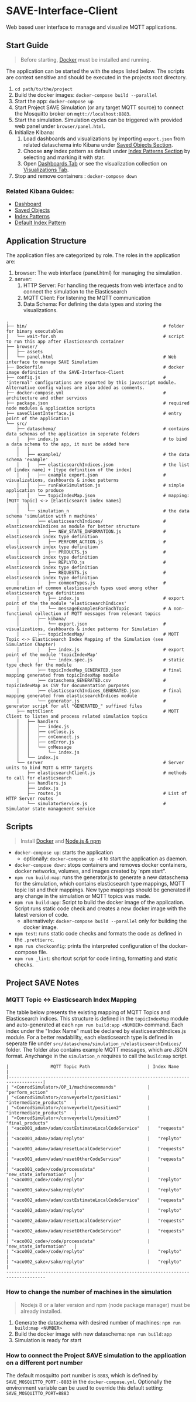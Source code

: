 # SAVE-Interface-Client

Web based user interface to manage and visualize MQTT applications.

## Start Guide

> Before starting, [Docker](https://docs.docker.com/install/) must be installed and running.

The application can be started the with the steps listed below. The scripts are context sensitive and should be executed in the projects root directory.

1. `cd path/to/the/project`
2. Build the docker images: `docker-compose build --parallel`
3. Start the app: `docker-compose up`
4. Start Project SAVE Simulation (or any target MQTT source) to connect the Mosquitto broker on `mqtt://localhost:8883`.
5. Start the simulation. Simulation cycles can be triggered with provided web panel under `browser/panel.html`.
6. Initialize Kibana:
   1. Load dashboards and visualizations by importing `export.json` from related dataschema into Kibana under [Saved Objects Section](http://localhost:5601/app/kibana#/management/kibana/objects).
   2. Choose **any** index pattern as default under [Index Patterns Section](http://localhost:5601/app/kibana#/management/kibana/index) by selecting and marking it with star.
   3. Open [Dashboards Tab](http://localhost:5601/app/kibana#/dashboards) or see the visualization collection on [Visualizations Tab](http://localhost:5601/app/kibana#/visualize).
7. Stop and remove containers : `docker-compose down`

### Related Kibana Guides:

- [Dashboard](https://www.elastic.co/guide/en/kibana/6.8/dashboard.html)
- [Saved Objects](https://www.elastic.co/guide/en/kibana/6.8/managing-saved-objects.html)
- [Index Patterns](https://www.elastic.co/guide/en/kibana/6.8/index-patterns.html)
- [Default Index Pattern](https://www.elastic.co/guide/en/kibana/6.8/index-patterns.html#set-default-pattern)

## Application Structure

The application files are categorized by role. The roles in the application are:

1. browser: The web interface (panel.html) for managing the simulation.
2. server:
   1. HTTP Server: For handling the requests from web interface and to connect the simulation to the Elasticsearch
   2. MQTT Client: For listening the MQTT communication
   3. Data Schema: For defining the data types and storing the visualizations.

```
.
├── bin/                                                    # folder for binary executables
│   └── wait-for.sh                                         # script to run this app after Elasticsearch container
├── browser/
│   ├── assets
│   └── panel.html                                          # Web interface to manage SAVE Simulation
├── Dockerfile                                              # docker image definition of the SAVE-Interface-Client
├── config.js                                               # 'internal' configurations are exported by this javascript module. Alternative config values are also added as comments.
├── docker-compose.yml                                      # architecture and other services
├── package.json                                            # required node modules & application scripts
├── saveClientInterface.js                                  # entry point of the application
└── src/
    ├── dataschema/                                         # contains data schemas of the application in seperate folders
    │   ├── index.js                                        # to bind a data schema to the app, it must be added here
    │   │
    │   ├── example1/                                       # the data schema 'example'
    │   │   ├── elasticsearchIndices.json                   # the list of [index name] + [type definition of the index]
    │   │   ├── example export.json                         # visualizations, dashboards & index patterns
    │   │   ├── runFakeSimulation.js                        # simple application to produce
    │   │   └── topicIndexMap.json                          # mapping: [MQTT Topic] <-> [Elasticsearch index names]
    │   │
    │   └── simulation_n                                    # the data schema 'simulation with n machines'
    │       ├── elasticsearchIndices/                       # elasticsearchIndices as module for better structure
    │       │   ├── NEW_STATE_INFORMATION.js                # elasticsearch index type definition
    │       │   ├── PERFORM_ACTION.js                       # elasticsearch index type definition
    │       │   ├── PRODUCTS.js                             # elasticsearch index type definition
    │       │   ├── REPLYTO.js                              # elasticsearch index type definition
    │       │   ├── REQUESTS.js                             # elasticsearch index type definition
    │       │   ├── commonTypes.js                          # enumeration of common elasticsearch types used among other elasticsearch type definitions
    │       │   ├── index.js                                # export point of the the module 'elasticsearchIndices'
    │       │   └── messageExamplesForEachTopic             # A non-functional collection of MQTT messages from relevant topics
    │       ├── kibana/
    │       │   └── export.json                             # visualizations, dashboards & index patterns for Simulation
    │       ├── topicIndexMap/                              # MQTT Topic <-> Elasticsearch Index Mapping of the Simulation (see Simulation Chapter)
    │       │   ├── index.js                                # export point of the module 'topicIndexMap'
    │       │   └── index.spec.js                           # static type check for the module
    │       ├── topicIndexMap_GENERATED.json                # final mapping generated from topicIndexMap module
    │       ├── dataschema_GENERATED.csv                    # topicIndexMap as CSV for documentation purposes
    │       ├── elasticsearchIndices_GENERATED.json         # final mapping generated from elasticsearchIndices module
    │       └── generator.js                                # generator script for all "GENERATED_" suffixed files
    ├── mqttClient                                          # MQTT Client to listen and process related simulation topics
    │   ├── handlers
    │   │   ├── index.js
    │   │   ├── onClose.js
    │   │   ├── onConnect.js
    │   │   ├── onError.js
    │   │   └── onMessage
    │   │       └── index.js
    │   └── index.js
    └── server                                              # Server units to bind MQTT & HTTP targets
        ├── elasticsearchClient.js                          # methods to call for elasticsearch
        ├── handlers.js
        ├── index.js
        ├── routes.js                                       # List of HTTP Server routes
        └── simulatorService.js                             # Simulator state management service

```

## Scripts

> Install [Docker](https://docs.docker.com/install/) and [Node.js & npm](https://nodejs.org/)

- `docker-compose up`: starts the application
  - optionally: `docker-compose up -d` to start the application as daemon.
- `docker-compose down`: stops containers and removes docker containers, docker networks, volumes, and images created by `npm start".
- `npm run build:map`: runs the generator.js to generate a new dataschema for the simulation, which contains elasticsearch type mappings, MQTT topic list and their mappings. New type mappings should be generated if any change in the simulation or MQTT topics was made.
- `npm run build:app`: Script to build the docker image of the application. Script runs static code check and creates a new docker image with the latest version of code.
  - alternatively: `docker-compose build --parallel` only for building the docker image.
- `npm test`: runs static code checks and formats the code as defined in the `.prettierrc`.
- `npm run checkconfig`: prints the interpreted configuration of the docker-compose file.
- `npm run _lint`: shortcut script for code linting, formatting and static checks.

## Project SAVE Notes

### MQTT Topic <-> Elasticsearch Index Mapping

The table below presents the existing mapping of MQTT Topics and Elasticsearch indices. This structure is defined in the `topicIndexMap` module and
auto-generated at each `npm run build:app <NUMBER>` command. Each index under the "Index Name" must be declared by elasticsearchIndices.js module.
For a better readability, each elasticsearch type is defined in seperate file under `src/dataschema/simulation_n/elasticsearchIndices/` folder. The folder
also contains example MQTT messages, which are JSON format. Anychange in the `simulation_n` requires to call the `build:map` script.

```
|                MQTT Topic Path                      | Index Name                  |
|-----------------------------------------------------------------------------------|
| "<ConrodSimulator>/OP_1/machinecommands"            |   "perform_action"          |
| "<ConrodSimulator>/conveyorbelt/position1"          |   "intermediate_products"   |
| "<ConrodSimulator>/conveyorbelt/position2"          |   "intermediate_products"   |
| "<ConrodSimulator>/conveyorbelt/position3"          |   "final_products"          |
| "<aco001_adam>/adam/costEstimateLocalCodeService"   |   "requests"                |
| "<aco001_adam>/adam/replyto"                        |   "replyto"                 |
| "<aco001_adam>/adam/resetLocalCodeService"          |   "requests"                |
| "<aco001_adam>/adam/resetOtherCodeService"          |   "requests"                |
| "<aco001_code>/code/processdata"                    |   "new_state_information"   |
| "<aco001_code>/code/replyto"                        |   "replyto"                 |
| "<aco001_sake>/sake/replyto"                        |   "replyto"                 |
| "<aco002_adam>/adam/costEstimateLocalCodeService"   |   "requests"                |
| "<aco002_adam>/adam/replyto"                        |   "replyto"                 |
| "<aco002_adam>/adam/resetLocalCodeService"          |   "requests"                |
| "<aco002_adam>/adam/resetOtherCodeService"          |   "requests"                |
| "<aco002_code>/code/processdata"                    |   "new_state_information"   |
| "<aco002_code>/code/replyto"                        |   "replyto"                 |
| "<aco002_sake>/sake/replyto"                        |   "replyto"                 |
-------------------------------------------------------------------------------------
```

### How to change the number of machines in the simulation

> Nodejs 8 or a later version and npm (node package manager) must be already installed.

1. Generate the dataschema with desired number of machines: `npm run build:map <NUMBER>`
2. Build the docker image with new dataschema: `npm run build:app`
3. Simulation is ready for start

### How to connect the Project SAVE simulation to the application on a different port number

The default mosquitto port number is `8883`, which is defined by `SAVE_MOSQUITTO_PORT:-8883` in the `docker-compose.yml`.
Optionally the environment variable can be used to override this default setting: `SAVE_MOSQUITTO_PORT=8883`
